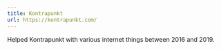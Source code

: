 ```yaml
---
title: Kontrapunkt
url: https://kontrapunkt.com/
---
```


Helped Kontrapunkt with various internet things between 2016 and 2019.
